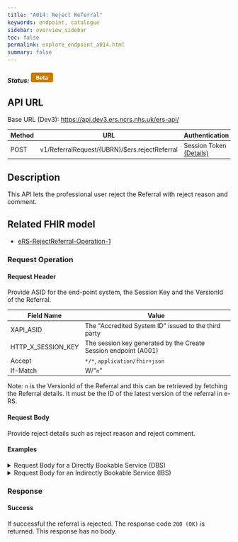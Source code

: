 ```yaml
---
title: "A014: Reject Referral"
keywords: endpoint, catalogue
sidebar: overview_sidebar
toc: false
permalink: explore_endpoint_a014.html
summary: false
---
```


##### Status: ![Beta](images/icons/api_beta.png)  

## API URL

Base URL (Dev3): https://api.dev3.ers.ncrs.nhs.uk/ers-api/

| Method       | URL | Authentication |
| -------------| --- | ---------------- |
| POST | v1/ReferralRequest/{UBRN}/$ers.rejectReferral | Session Token [(Details)](develop_business_flow_bf001.html) |

## Description
This API lets the professional user reject the Referral with reject reason and comment.  

## Related FHIR model
- [eRS-RejectReferral-Operation-1](https://fhir.nhs.uk/STU3/OperationDefinition/eRS-RejectReferral-Operation-1)  

### Request Operation
#### Request Header
Provide ASID for the end-point system, the Session Key and the VersionId of the Referral.

| Field Name | Value |
| ---------- | ----- |
| XAPI_ASID | The "Accredited System ID" issued to the third party |
| HTTP_X_SESSION_KEY | The session key generated by the Create Session endpoint (A001)  |
| Accept | `*/*`, `application/fhir+json` |
| If-Match | W/"`n`" |

Note: `n` is the VersionId of the Referral and this can be retrieved by fetching the Referral details. It must be the ID of the latest version of the referral in e-RS.

<!-- #### Example
```http
XAPI_ASID:200000000220
HTTP_X_SESSION_KEY:pro-xapi-session_5a399946-23c5-4543-8c4f-7eca38732a58
Accept:application/json+fhir
If-Match: W/"8"
``` -->

#### Request Body
Provide reject details such as reject reason and reject comment.

#### Examples
<details><summary>Request Body for a Directly Bookable Service (DBS)</summary>
<br>
```javascript
{
  "resourceType": "Parameters",
  "parameter": [
    {
      "name": "rejectionReason",
      "valueString": "FURTHER_INFORMATION_REQUIRED"
    },
    {
      "name": "rejectionComments",
      "valueString": "This is a test comment."
    }
  ]
}
```
</details>

<details><summary>Request Body for an Indirectly Bookable Service (IBS)</summary>
<br>
```javascript
{
  "resourceType": "Parameters",
  "parameter": [
    {
      "name": "rejectionReason",
      "valueString": "FURTHER_INFORMATION_REQUIRED"
    },
    {
      "name": "rejectionComments",
      "valueString": "This is a test comment."
    },
    {
      "name": "appointmentCancelledinPAS",
      "valueBoolean": false
    }
  ]
}
```
</details>

### Response

#### Success
If successful the referral is rejected. The response code `200 (OK)` is returned. This response has no body.
